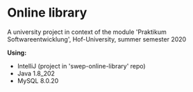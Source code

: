 # Online library 

A university project in context of the module 'Praktikum Softwareentwicklung', Hof-University, summer semester 2020</br>

**Using:**
- IntelliJ (project in 'swep-online-library' repo)<br/>
- Java 1.8_202
- MySQL 8.0.20